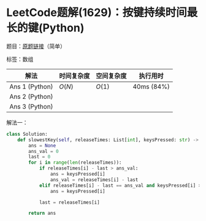 # LeetCode题解(1629)：按键持续时间最长的键(Python)

题目：[原题链接](https://leetcode-cn.com/problems/slowest-key/)（简单）

标签：数组

| 解法           | 时间复杂度 | 空间复杂度 | 执行用时   |
| -------------- | ---------- | ---------- | ---------- |
| Ans 1 (Python) | $O(N)$     | $O(1)$     | 40ms (84%) |
| Ans 2 (Python) |            |            |            |
| Ans 3 (Python) |            |            |            |

解法一：

```python
class Solution:
    def slowestKey(self, releaseTimes: List[int], keysPressed: str) -> str:
        ans = None
        ans_val = 0
        last = 0
        for i in range(len(releaseTimes)):
            if releaseTimes[i] - last > ans_val:
                ans = keysPressed[i]
                ans_val = releaseTimes[i] - last
            elif releaseTimes[i] - last == ans_val and keysPressed[i] > ans:
                ans = keysPressed[i]

            last = releaseTimes[i]

        return ans
```